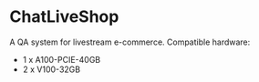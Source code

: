 # ChatLiveShop
A QA system for livestream e-commerce.
Compatible hardware:
- 1 x A100-PCIE-40GB
- 2 x V100-32GB